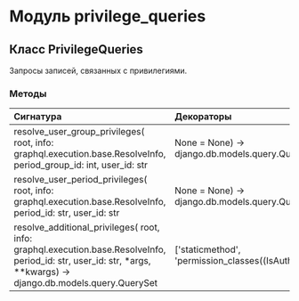 # Модуль privilege_queries



## Класс PrivilegeQueries

Запросы записей, связанных с привилегиями.

### Методы

| Сигнатура                                                                                                                                                           | Декораторы                                                 | Описание |
| :------------------------------------------------------------------------------------------------------------------------------------------------------------------ | :--------------------------------------------------------- | :------- |
| resolve_user_group_privileges( root, info: graphql.execution.base.ResolveInfo, period_group_id: int, user_id: str | None = None) -> django.db.models.query.QuerySet | ['staticmethod', 'permission_classes((IsAuthenticated,))'] | -        |
| resolve_user_period_privileges( root, info: graphql.execution.base.ResolveInfo, period_id: str, user_id: str | None = None) -> django.db.models.query.QuerySet      | ['staticmethod', 'permission_classes((IsAuthenticated,))'] | -        |
| resolve_additional_privileges( root, info: graphql.execution.base.ResolveInfo, period_id: str, user_id: str, *args, **kwargs) -> django.db.models.query.QuerySet    | ['staticmethod', 'permission_classes((IsAuthenticated,))'] | -        |